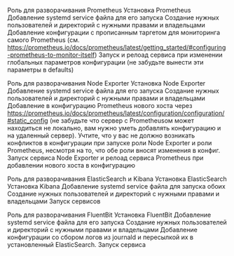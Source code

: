 Роль для разворачивания Prometheus
Установка Prometheus
Добавление systemd service файла для его запуска
Создание нужных пользователей и директорий с нужными правами и владельцами
Добавление конфигурации с прописанным таргетом для мониторинга самого Prometheus (см. https://prometheus.io/docs/prometheus/latest/getting_started/#configuring-prometheus-to-monitor-itself)
Запуск и релоад сервиса при изменении глобальных параметров конфигурации (не забудьте вынести эти параметры в defaults)

Роль для разворачивания Node Exporter
Установка Node Exporter
Добавление systemd service файла для его запуска
Создание нужных пользователей и директорий с нужными правами и владельцами
Добавление в конфигурацию Prometheus нового хоста через https://prometheus.io/docs/prometheus/latest/configuration/configuration/#static_config (не забудьте что сервер с Prometheusом может находиться не локально, вам нужно уметь добавлять конфигурацию и на удаленный сервер). Учтите, что у вас не должно возникать конфликтов в конфигурации при запуске роли Node Exporter и роли Prometheus, несмотря на то, что обе роли вносят изменения в конфиг.
Запуск сервиса Node Exporter и релоад сервиса Prometheus при добавлении нового хоста в конфигурацию

Роль для разворачивания ElasticSearch и Kibana
Установка ElasticSearch
Установка Kibana
Добавление systemd service файла для запуска обоих
Создание нужных пользователей и директорий с нужными правами и владельцами
Запуск сервисов

Роль для разворачивания FluentBit
Установка FluentBit
Добавление systemd service файла для его запуска
Создание нужных пользователей и директорий с нужными правами и владельцами
Добавление конфигурации со сбором логов из journald и пересылкой их в установленный ElasticSearch.
Запуск сервиса

